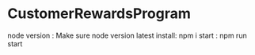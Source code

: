 # CustomerRewardsProgram
node version : Make sure node version latest
install: npm i
start : npm run start
